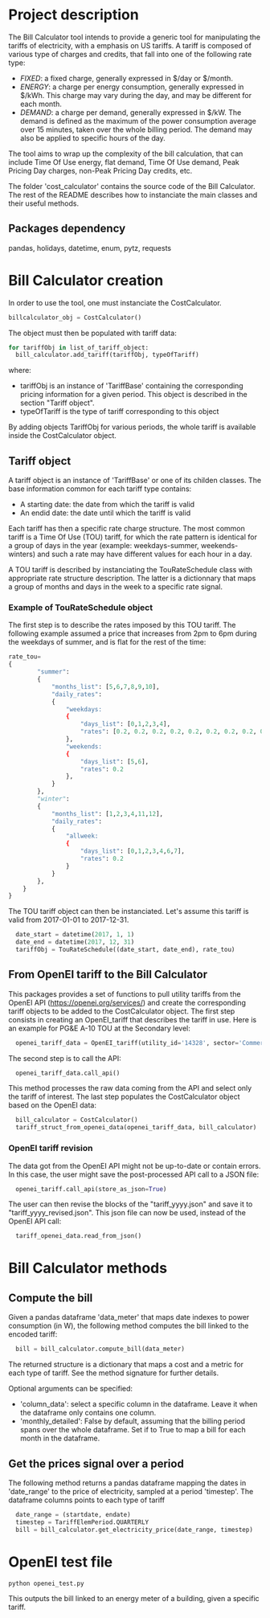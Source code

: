 # Project description

The Bill Calculator tool intends to provide a generic tool for manipulating the tariffs of electricity, with a emphasis on US tariffs. A tariff is composed of various type of charges and credits, that fall into one of the following rate type:

 - *FIXED*: a fixed charge, generally expressed in $/day or $/month.
 - *ENERGY*: a charge per energy consumption, generally expressed in $/kWh. This charge may vary during the day, and may be different for each month.
 - *DEMAND*: a charge per demand, generally expressed in $/kW. The demand is defined as the maximum of the power consumption average over 15 minutes, taken over the whole billing period. The demand may also be applied to specific hours of the day.

The tool aims to wrap up the complexity of the bill calculation, that can include Time Of Use energy, flat demand, Time Of Use demand, Peak Pricing Day charges, non-Peak Pricing Day credits, etc.

The folder 'cost_calculator' contains the source code of the Bill Calculator. The rest of the README describes how to instanciate the main classes and their useful methods.

## Packages dependency

pandas, holidays, datetime, enum, pytz, requests

# Bill Calculator creation

In order to use the tool, one must instanciate the CostCalculator.

```python
billcalculator_obj = CostCalculator()
```

The object must then be populated with tariff data:

```python
for tariffObj in list_of_tariff_object:
  bill_calculator.add_tariff(tariffObj, typeOfTariff)
```

where:
- tariffObj is an instance of 'TariffBase' containing the corresponding pricing information for a given period. This object is described in the section "Tariff object".
- typeOfTariff is the type of tariff corresponding to this object

By adding objects TariffObj for various periods, the whole tariff is available inside the CostCalculator object.

## Tariff object

A tariff object is an instance of 'TariffBase' or one of its childen classes. The base information common for each tariff type contains:

- A starting date: the date from which the tariff is valid
- An endid date: the date until which the tariff is valid

Each tariff has then a specific rate charge structure. The most common tariff is a Time Of Use (TOU) tariff, for which the rate pattern is identical for a group of days in the year (example: weekdays-summer, weekends-winters) and such a rate may have different values for each hour in a day.

A TOU tariff is described by instanciating the TouRateSchedule class with appropriate rate structure description. The latter is a dictionnary that maps a group of months and days in the week to a specific rate signal.

### Example of TouRateSchedule object

The first step is to describe the rates imposed by this TOU tariff. The following example assumed a price that increases from 2pm to 6pm during the weekdays of summer, and is flat for the rest of the time:

```python
rate_tou=
{
        "summer":
        {
            "months_list": [5,6,7,8,9,10],
            "daily_rates":
            {
                "weekdays:
                {
                    "days_list": [0,1,2,3,4],
                    "rates": [0.2, 0.2, 0.2, 0.2, 0.2, 0.2, 0.2, 0.2, 0.2, 0.2, 0.2, 0.2, 0.3, 0.3, 0.3, 0.3, 0.3, 0.3, 0.2, 0.2, 0.2, 0.2, 0.2, 0.2]
                },
                "weekends:
                {
                    "days_list": [5,6],
                    "rates": 0.2
                },
            }
        },
        "winter":
        {
            "months_list": [1,2,3,4,11,12],
            "daily_rates":
            {
                "allweek:
                {
                    "days_list": [0,1,2,3,4,6,7],
                    "rates": 0.2
                }
            }
        },
    }
}
```

The TOU tariff object can then be instanciated. Let's assume this tariff is valid from 2017-01-01 to 2017-12-31.

```python
  date_start = datetime(2017, 1, 1)
  date_end = datetime(2017, 12, 31)
  tariffObj = TouRateSchedule((date_start, date_end), rate_tou)
```

## From OpenEI tariff to the Bill Calculator

This packages provides a set of functions to pull utility tariffs from the OpenEI API (https://openei.org/services/) and create the corresponding tariff objects to be added to the CostCalculator object.
The first step consists in creating an OpenEI_tariff that describes the tariff in use. Here is an example for PG&E A-10 TOU at the Secondary level:

```python
  openei_tariff_data = OpenEI_tariff(utility_id='14328', sector='Commercial', tariff_rate_of_interest='A-10', distrib_level_of_interest='Secondary', tou=True),
```
The second step is to call the API:

```python
  openei_tariff_data.call_api()
```

This method processes the raw data coming from the API and select only the tariff of interest.
The last step populates the CostCalculator object based on the OpenEI data:

```python
  bill_calculator = CostCalculator()
  tariff_struct_from_openei_data(openei_tariff_data, bill_calculator)
```

### OpenEI tariff revision

The data got from the OpenEI API might not be up-to-date or contain errors. In this case, the user might save the post-processed API call to a JSON file:

```python
  openei_tariff.call_api(store_as_json=True)
```
The user can then revise the blocks of the "tariff_yyyy.json" and save it to "tariff_yyyy_revised.json". This json file can now be used, instead of the OpenEI API call:

```python
  tariff_openei_data.read_from_json()
```

# Bill Calculator methods

## Compute the bill

Given a pandas dataframe 'data_meter' that maps date indexes to power consumption (in W), the following method computes the bill linked to the encoded tariff:

```python
  bill = bill_calculator.compute_bill(data_meter)
```
The returned structure is a dictionary that maps a cost and a metric for each type of tariff. See the method signature for further details.

Optional arguments can be specified:

 - 'column_data': select a specific column in the dataframe. Leave it when the dataframe only contains one column.
 - 'monthly_detailed': False by default, assuming that the billing period spans over the whole dataframe. Set if to True to map a bill for each month in the dataframe.


## Get the prices signal over a period

The following method returns a pandas dataframe mapping the dates in 'date_range' to the price of electricity, sampled at a period 'timestep'. The dataframe columns points to each type of tariff

```python
  date_range = (startdate, endate)
  timestep = TariffElemPeriod.QUARTERLY
  bill = bill_calculator.get_electricity_price(date_range, timestep)
```

# OpenEI test file

`python openei_test.py`

This outputs the bill linked to an energy meter of a building, given a specific tariff. 
